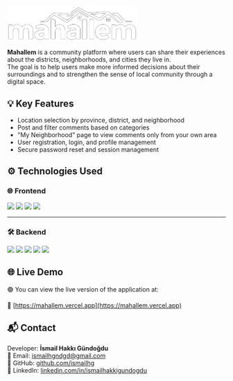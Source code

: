 <img src="frontend/src/components/mahallelogo.png" alt="Mahallem Logo" width="300" />

**Mahallem** is a community platform where users can share their experiences about the districts, neighborhoods, and cities they live in.  
The goal is to help users make more informed decisions about their surroundings and to strengthen the sense of local community through a digital space.

## 💡 Key Features

- Location selection by province, district, and neighborhood
- Post and filter comments based on categories
- "My Neighborhood" page to view comments only from your own area
- User registration, login, and profile management
- Secure password reset and session management

## ⚙️ Technologies Used

### 🌐 Frontend

<p align="left">
  <img src="https://img.shields.io/badge/React-20232A?style=for-the-badge&logo=react&logoColor=61DAFB" />
  <img src="https://img.shields.io/badge/Bootstrap-5B0AE5?style=for-the-badge&logo=bootstrap&logoColor=white" />
  <img src="https://img.shields.io/badge/Axios-5A29E4?style=for-the-badge&logo=axios&logoColor=white" />
  <img src="https://img.shields.io/badge/React_Router-CA4245?style=for-the-badge&logo=react-router&logoColor=white" />
</p>

---

### 🛠 Backend

<p align="left">
  <img src="https://img.shields.io/badge/Node.js-339933?style=for-the-badge&logo=nodedotjs&logoColor=white" />
  <img src="https://img.shields.io/badge/Express.js-000000?style=for-the-badge&logo=express&logoColor=white" />
  <img src="https://img.shields.io/badge/MySQL-005C84?style=for-the-badge&logo=mysql&logoColor=white" />
  <img src="https://img.shields.io/badge/JWT-000000?style=for-the-badge&logo=jsonwebtokens&logoColor=white" />
  <img src="https://img.shields.io/badge/Bcrypt-3A3A3A?style=for-the-badge&logo=key&logoColor=white" />
</p>


## 🌐 Live Demo

🟢 You can view the live version of the application at:

🔗 [https://mahallem.vercel.app](https://mahallem.vercel.app)

## 📬 Contact

Developer: **İsmail Hakkı Gündoğdu**  
📧 Email: ismailhgndgd@gmail.com  
💼 GitHub: [github.com/ismailhg](https://github.com/ismailhg)  
🔗 LinkedIn: [linkedin.com/in/ismailhakkigundogdu](https://linkedin.com/in/ismailhakkigundogdu)


